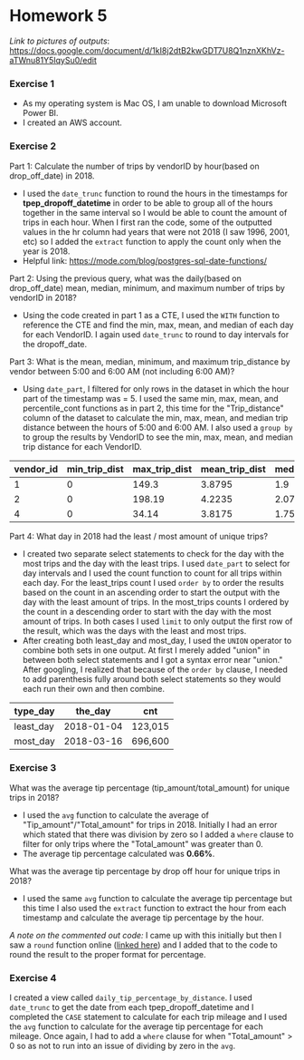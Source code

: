 # Homework 5

*Link to pictures of outputs*: https://docs.google.com/document/d/1kI8j2dtB2kwGDT7U8Q1nznXKhVz-aTWnu81Y5IqySu0/edit

### Exercise 1

- As my operating system is Mac OS, I am unable to download Microsoft Power BI.
- I created an AWS account.


### Exercise 2

Part 1: Calculate the number of trips by vendorID by hour(based on drop_off_date) in 2018.

- I used the `date_trunc` function to round the hours in the timestamps for **tpep_dropoff_datetime** in order to be able to group all of the hours together in the same interval so I would be able to count the amount of trips in each hour. When I first ran the code, some of the outputted values in the hr column had years that were not 2018 (I saw 1996, 2001, etc) so I added the `extract` function to apply the count only when the year is 2018. 
- Helpful link: https://mode.com/blog/postgres-sql-date-functions/ 

Part 2: Using the previous query, what was the daily(based on drop_off_date) mean, median, minimum, and maximum number of trips by vendorID in 2018?

- Using the code created in part 1 as a CTE, I used the `WITH` function to reference the CTE and find the min, max, mean, and median of each day for each VendorID. I again used `date_trunc` to round to day intervals for the dropoff_date. 

Part 3: What is the mean, median, minimum, and maximum trip_distance by vendor between 5:00 and 6:00 AM (not including 6:00 AM)?

- Using `date_part`, I filtered for only rows in the dataset in which the hour part of the timestamp was = 5. I used the same min, max, mean, and percentile_cont functions as in part 2, this time for the "Trip_distance" column of the dataset to calculate the min, max, mean, and median trip distance between the hours of 5:00 and 6:00 AM. I also used a `group by` to group the results by VendorID to see the min, max, mean, and median trip distance for each VendorID. 

|vendor_id|min_trip_dist|max_trip_dist|mean_trip_dist|median_dist|
|--|--|--|--|--|
|1|0|149.3|3.8795|1.9|
|2|0|198.19|4.2235|2.07|
|4|0|34.14|3.8175|1.755|


Part 4: What day in 2018 had the least / most amount of unique trips?

- I created two separate select statements to check for the day with the most trips and the day with the least trips. I used `date_part` to select for day intervals and I used the count function to count for all trips within each day. For the least_trips count I used `order by` to order the results based on the count in an ascending order to start the output with the day with the least amount of trips. In the most_trips counts I ordered by the count in a descending order to start with the day with the most amount of trips. In both cases I used `limit` to only output the first row of the result, which was the days with the least and most trips. 
- After creating both least_day and most_day, I used the `UNION` operator to combine both sets in one output. At first I merely added "union" in between both select statements and I got a syntax error near "union." After googling, I realized that because of the `order by` clause, I needed to add parenthesis fully around both select statements so they would each run their own and then combine. 

|type_day|the_day|cnt|
|--|--|--|
|least_day|2018-01-04|123,015|
|most_day|2018-03-16|696,600|

### Exercise 3

What was the average tip percentage (tip_amount/total_amount) for unique trips in 2018?

- I used the `avg` function to calculate the average of "Tip_amount"/"Total_amount" for trips in 2018. Initially I had an error which stated that there was division by zero so I added a `where` clause to filter for only trips where the "Total_amount" was greater than 0. 
- The average tip percentage calculated was **0.66%**.

What was the average tip percentage by drop off hour for unique trips in 2018?

- I used the same `avg` function to calculate the average tip percentage but this time I also used the `extract` function to extract the hour from each timestamp and calculate the average tip percentage by the hour. 

*A note on the commented out code:* I came up with this initially but then I saw a `round` function online ([linked here](https://www.sisense.com/blog/weighted-vs-unweighted-averages/)) and I added that to the code to round the result to the proper format for percentage.  

### Exercise 4

I created a view called `daily_tip_percentage_by_distance`. I used `date_trunc` to get the date from each tpep_dropoff_datetime and I completed the `CASE` statement to calculate for each trip mileage and I used the `avg` function to calculate for the average tip percentage for each mileage. Once again, I had to add a `where` clause for when "Total_amount" > 0 so as not to run into an issue of dividing by zero in the `avg`. 
